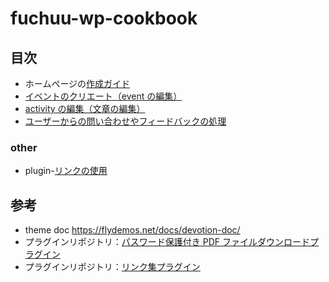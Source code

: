 # fuchuu-wp-cookbook

## 目次

- ホームページの[作成ガイド](./docs/jp/index.md)
- [イベントのクリエート（event の編集）](./docs/jp/createEvent.md)
- [activity の編集（文章の編集）](./docs/jp/createPost.md)
- [ユーザーからの問い合わせやフィードバックの処理](./docs/jp/qaResolve.md)

### other

- plugin-[リンクの使用](./docs/jp/plugin-friendLink.md)

## 参考

- theme doc https://flydemos.net/docs/devotion-doc/
- プラグインリポジトリ：[パスワード保護付き PDF ファイルダウンロードプラグイン](https://github.com/suhanyujie/wp-protected-pdf-download)
- プラグインリポジトリ：[リンク集プラグイン](https://github.com/suhanyujie/wp-link-gallery)
